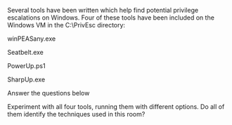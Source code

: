 Several tools have been written which help find potential privilege escalations on Windows. Four of these tools have been included on the Windows VM in the C:\PrivEsc directory:

winPEASany.exe

Seatbelt.exe

PowerUp.ps1

SharpUp.exe

Answer the questions below

Experiment with all four tools, running them with different options. Do all of them identify the techniques used in this room?

